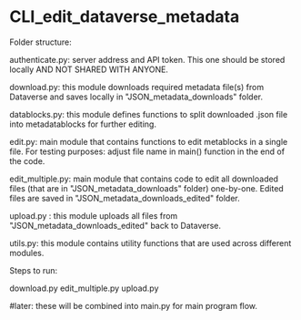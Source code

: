 # CLI_edit_dataverse_metadata
Folder structure:

authenticate.py: server address and API token. This one should be stored locally AND NOT SHARED WITH ANYONE. 

download.py: this module downloads required metadata file(s) from Dataverse and saves locally in "JSON_metadata_downloads" folder. 

datablocks.py: this module defines functions to split downloaded .json file into metadatablocks for further editing. 

edit.py: main module that contains functions to edit metablocks in a single file. For testing purposes: adjust file name in main() function in the end of the code. 

edit_multiple.py: main module that contains code to edit all downloaded files (that are in "JSON_metadata_downloads" folder) one-by-one. Edited files are saved in "JSON_metadata_downloads_edited" folder. 

upload.py : this module uploads all files from "JSON_metadata_downloads_edited" back to Dataverse. 

utils.py: this module contains utility functions that are used across different modules. 

Steps to run:

download.py
edit_multiple.py 
upload.py

#later: these will be combined into main.py for main program flow. 
